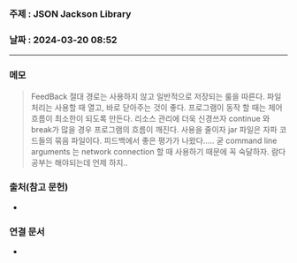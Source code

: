 ### 주제 : JSON Jackson Library

### 날짜 : 2024-03-20 08:52
----
### 메모
> FeedBack
> 절대 경로는 사용하지 않고 일반적으로 저장되는 룰을 따른다.
> 파일 처리는 사용할 때 열고, 바로 닫아주는 것이 좋다.
> 프로그램이 동작 할 때는 제어 흐름이 최소한이 되도록 만든다.
> 리소스 관리에 더욱 신경쓰자
> continue 와 break가 많을 경우 프로그램의 흐름이 깨진다. 사용을 줄이자
> jar 파일은 자파 코드들의 묶음 파일이다.
> 피드백에서 좋은 평가가 나왔다..... 굳
> command line arguments 는 network connection 할 때 사용하기 때문에 꼭 숙달하자.
> 람다 공부는 해야되는데 언제 하지..
> 

### 출처(참고 문헌)
-

### 연결 문서
-
